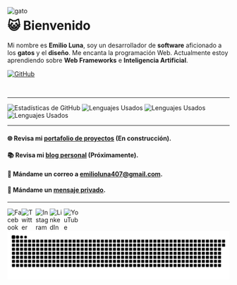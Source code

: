 <a href="https://github.com/emilioenlaluna" target="_blank"><img align="left" alt="gato" width="280px" src="https://user-images.githubusercontent.com/74982686/219550660-00a16c33-faae-4d19-aa81-f045e770778c.png"/></a>

#  😺 Bienvenido

Mi nombre es **Emilio Luna**, soy un desarrollador de **software** aficionado a los **gatos** y el **diseño**. Me encanta la programación Web. Actualmente estoy aprendiendo sobre **Web Frameworks** e **Inteligencia Artificial**.

[![GitHub](https://img.shields.io/github/followers/emilioenlaluna?label=follow&style=social)](https://github.com/emilioenlaluna)


<br>

___

 <img alt="Estadísticas de GitHub"  src="https://github-readme-stats.vercel.app/api?username=emilioenlaluna&show_icons=true&theme=dark&line_height=27&count_private=true"/>
  <img alt="Lenguajes Usados"  src="https://github-readme-stats.vercel.app/api/top-langs/?username=emilioenlaluna&theme=dark&layout=compact"/>
  

<img alt="Lenguajes Usados"  src="https://github-profile-trophy.vercel.app/?username=emilioenlaluna"/>

<img alt="Lenguajes Usados"  src="https://profile-counter.glitch.me/emilioenlaluna/count.svg"/>

___

#### 🌐   Revisa mi [portafolio de proyectos]() (En construcción).
#### 📚   Revisa mi [blog personal]() (Próximamente).
#### 📧   Mándame un correo a [emilioluna407@gmail.com]().
#### 💬   Mándame un [mensaje privado]().

___

<a href="https://www.facebook.com/emilioenlaluna" target="_blank"><img align="left" alt="Facebook" width="32px" src="https://cdn1.iconfinder.com/data/icons/social-media-2285/512/Colored_Facebook3_svg-512.png"/></a>
<a href="https://www.twitter.com/emilioenlaluna_" target="_blank"><img align="left" alt="Twitter" width="32px" src="https://cdn2.iconfinder.com/data/icons/social-media-2285/512/1_Twitter3_colored_svg-512.png"/></a>
<a href="https://www.instagram.com/emilioenlaluna" target="_blank"><img align="left" alt="Instagram" width="32px" src="https://cdn2.iconfinder.com/data/icons/social-media-2285/512/1_Instagram_colored_svg_1-512.png"/></a>
<a href="https://www.linkedin.com/in/emilioenlaluna" target="_blank"><img align="left" alt="LinkedIn" width="32px" src="https://cdn1.iconfinder.com/data/icons/logotypes/32/square-linkedin-512.png"/></a>
<a href="https://www.youtube.com/channel/UC9dYnRzUeg7-3FeP63SPVJg" target="_blank"><img align="left" alt="YouTube" width="38px" src="https://cdn2.iconfinder.com/data/icons/social-media-2285/512/1_Youtube_colored_svg-512.png"/></a>

<img src="https://raw.githubusercontent.com/validity-check/validity-check/output/github-contribution-grid-snake.svg">

